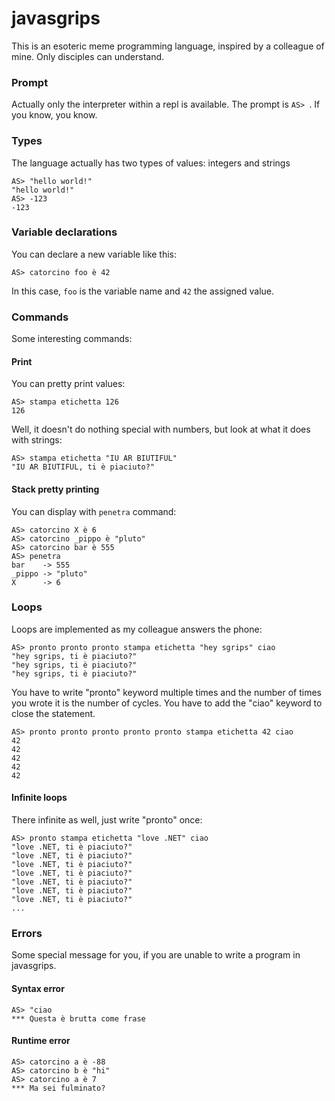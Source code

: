 # javasgrips
This is an esoteric meme programming language, inspired by a colleague of mine.
Only disciples can understand.

### Prompt
Actually only the interpreter within a repl is available. The prompt is `AS> `.
If you know, you know.

### Types
The language actually has two types of values: integers and strings
```
AS> "hello world!"
"hello world!"
AS> -123
-123
```

### Variable declarations
You can declare a new variable like this:
```
AS> catorcino foo è 42
```
In this case, `foo` is the variable name and `42` the assigned value.

### Commands
Some interesting commands:

#### Print
You can pretty print values:
```
AS> stampa etichetta 126
126
```
Well, it doesn't do nothing special with numbers, but look at what it does with
strings:
```
AS> stampa etichetta "IU AR BIUTIFUL"
"IU AR BIUTIFUL, ti è piaciuto?"
```

#### Stack pretty printing
You can display with `penetra` command:
```
AS> catorcino X è 6
AS> catorcino _pippo è "pluto"
AS> catorcino bar è 555
AS> penetra
bar    -> 555
_pippo -> "pluto"
X      -> 6
```

### Loops
Loops are implemented as my colleague answers the phone:
```
AS> pronto pronto pronto stampa etichetta "hey sgrips" ciao
"hey sgrips, ti è piaciuto?"
"hey sgrips, ti è piaciuto?"
"hey sgrips, ti è piaciuto?"
```
You have to write "pronto" keyword multiple times and the number of times you
wrote it is the number of cycles. You have to add the "ciao" keyword to close
the statement.
```
AS> pronto pronto pronto pronto pronto stampa etichetta 42 ciao
42
42
42
42
42
```

#### Infinite loops
There infinite as well, just write "pronto" once:
```
AS> pronto stampa etichetta "love .NET" ciao
"love .NET, ti è piaciuto?"
"love .NET, ti è piaciuto?"
"love .NET, ti è piaciuto?"
"love .NET, ti è piaciuto?"
"love .NET, ti è piaciuto?"
"love .NET, ti è piaciuto?"
"love .NET, ti è piaciuto?"
...
```

### Errors
Some special message for you, if you are unable to write a program in javasgrips.

#### Syntax error
```
AS> "ciao
*** Questa è brutta come frase
```

#### Runtime error
```
AS> catorcino a è -88
AS> catorcino b è "hi"
AS> catorcino a è 7
*** Ma sei fulminato?
```
